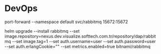 # DevOps
port-forward --namespace default svc/rabbitmq 15672:15672

helm upgrade --install rabbitmq --set image.repository=nexus.dev.visualize.softtech.com.tr/repository/dap/rabbitmq --set image.tag=1 --set auth.username=user --set auth.password=user --set auth.erlangCookie="" --set metrics.enabled=true bitnami/rabbitmq